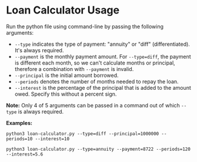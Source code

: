 # Loan Calculator Usage

Run the python file using command-line by passing the following arguments:

-   `--type` indicates the type of payment: "annuity" or "diff" (differentiated). It's always required.
-   `--payment` is the monthly payment amount. For `--type=diff`, the payment is different each month, so we can't calculate months or principal, therefore a combination with `--payment` is invalid.
-   `--principal` is the initial amount borrowed.
-   `--periods` denotes the number of months needed to repay the loan.
-   `--interest` is the percentage of the principal that is added to the amount owed. Specify this without a percent sign.

**Note:** Only 4 of 5 arguments can be passed in a command out of which `--type` is always required.
<br />

**Examples:**

```
python3 loan-calculator.py --type=diff --principal=1000000 --periods=10 --interest=10
```

```
python3 loan-calculator.py --type=annuity --payment=8722 --periods=120 --interest=5.6
```
